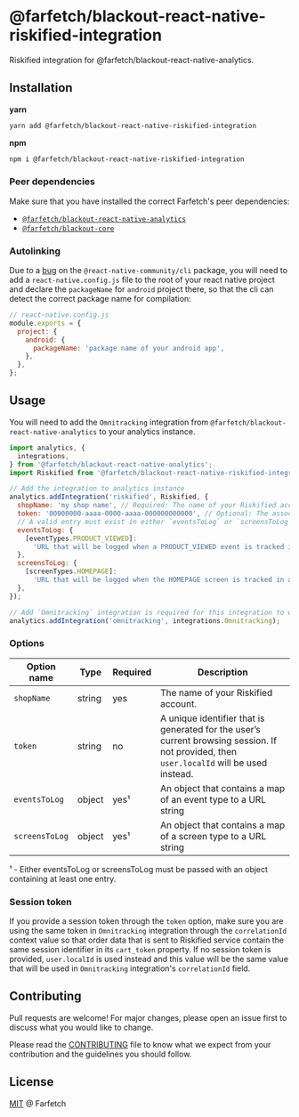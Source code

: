 # @farfetch/blackout-react-native-riskified-integration

Riskified integration for @farfetch/blackout-react-native-analytics.

## Installation

**yarn**

```sh
yarn add @farfetch/blackout-react-native-riskified-integration
```

**npm**

```sh
npm i @farfetch/blackout-react-native-riskified-integration
```

### Peer dependencies

Make sure that you have installed the correct Farfetch's peer dependencies:

- [`@farfetch/blackout-react-native-analytics`](https://www.npmjs.com/package/@farfetch/blackout-react-native-analytics)
- [`@farfetch/blackout-core`](https://www.npmjs.com/package/@farfetch/blackout-core)

### Autolinking

Due to a [bug](https://github.com/react-native-community/cli/issues/938) on the `@react-native-community/cli` package, you will need to add a `react-native.config.js` file to the root of your react native project and declare the `packageName` for `android` project there, so that the cli can detect the correct package name for compilation:

```javascript
// react-native.config.js
module.exports = {
  project: {
    android: {
      packageName: 'package name of your android app',
    },
  },
};
```

## Usage

You will need to add the `Omnitracking` integration from `@farfetch/blackout-react-native-analytics` to your analytics instance.

```javascript
import analytics, {
  integrations,
} from '@farfetch/blackout-react-native-analytics';
import Riskified from '@farfetch/blackout-react-native-riskified-integration';

// Add the integration to analytics instance
analytics.addIntegration('riskified', Riskified, {
  shopName: 'my shop name', // Required: The name of your Riskified account.
  token: '00000000-aaaa-0000-aaaa-000000000000', // Optional: The associated session token
  // A valid entry must exist in either `eventsToLog` or `screensToLog` options in order to the integration be correctly configured
  eventsToLog: {
    [eventTypes.PRODUCT_VIEWED]:
      'URL that will be logged when a PRODUCT_VIEWED event is tracked in analytics',
  },
  screensToLog: {
    [screenTypes.HOMEPAGE]:
      'URL that will be logged when the HOMEPAGE screen is tracked in analytics',
  },
});

// Add `Omnitracking` integration is required for this integration to work correctly
analytics.addIntegration('omnitracking', integrations.Omnitracking);
```

### Options

| Option name    | Type   | Required | Description                                                                                                                               |
| -------------- | ------ | -------- | ----------------------------------------------------------------------------------------------------------------------------------------- |
| `shopName`     | string | yes      | The name of your Riskified account.                                                                                                       |
| `token`        | string | no       | A unique identifier that is generated for the user’s current browsing session. If not provided, then `user.localId` will be used instead. |
| `eventsToLog`  | object | yes¹     | An object that contains a map of an event type to a URL string                                                                            |
| `screensToLog` | object | yes¹     | An object that contains a map of a screen type to a URL string                                                                            |

¹ - Either eventsToLog or screensToLog must be passed with an object containing at least one entry.

### Session token

If you provide a session token through the `token` option, make sure you are using the same token in `Omnitracking` integration through the `correlationId` context value so that order data that is sent to Riskified service contain the same session identifier in its `cart_token` property.
If no session token is provided, `user.localId` is used instead and this value will be the same value that will be used in `Omnitracking` integration's `correlationId` field.

## Contributing

Pull requests are welcome! For major changes, please open an issue first to discuss what you would like to change.

Please read the [CONTRIBUTING](../../CONTRIBUTING.md) file to know what we expect from your contribution and the guidelines you should follow.

## License

[MIT](../../LICENSE.md) @ Farfetch
